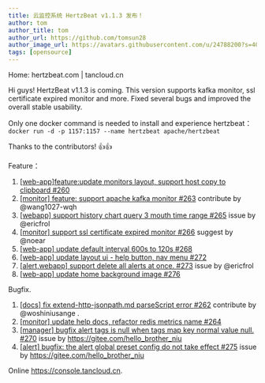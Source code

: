 ```yaml
---
title: 云监控系统 HertzBeat v1.1.3 发布！   
author: tom  
author_title: tom   
author_url: https://github.com/tomsun28  
author_image_url: https://avatars.githubusercontent.com/u/24788200?s=400&v=4  
tags: [opensource]
---
```


Home: hertzbeat.com | tancloud.cn

Hi guys! HertzBeat v1.1.3 is coming. This version supports kafka monitor, ssl certificate expired monitor and more. Fixed several bugs and improved the overall stable usability.

Only one docker command is needed to install and experience hertzbeat：
`docker run -d -p 1157:1157 --name hertzbeat apache/hertzbeat`

Thanks to the contributors! 👍👍

Feature：

1. [[web-app]feature:update monitors layout, support host copy to clipboard #260](https://github.com/apache/hertzbeat/pull/260)
2. [[monitor] feature: support apache kafka monitor #263](https://github.com/apache/hertzbeat/pull/263) contribute by @wang1027-wqh
3. [[webapp] support history chart query 3 mouth time range #265](https://github.com/apache/hertzbeat/pull/265) issue by @ericfrol
4. [[monitor] support ssl certificate expired monitor #266](https://github.com/apache/hertzbeat/pull/266) suggest by @noear
5. [[web-app] update default interval 600s to 120s #268](https://github.com/apache/hertzbeat/pull/268)
6. [[web-app] update layout ui - help button, nav menu #272](https://github.com/apache/hertzbeat/pull/272)
7. [[alert,webapp] support delete all alerts at once. #273](https://github.com/apache/hertzbeat/pull/273) issue by @ericfrol
8. [[web-app] update home background image #276](https://github.com/apache/hertzbeat/pull/276)

Bugfix.

1. [[docs] fix extend-http-jsonpath.md parseScript error #262](https://github.com/apache/hertzbeat/pull/262) contribute by @woshiniusange    .
2. [[monitor] update help docs, refactor redis metrics name #264](https://github.com/apache/hertzbeat/pull/264)
3. [[manager] bugfix alert tags is null when tags map key normal value null. #270](https://github.com/apache/hertzbeat/pull/270) issue by <https://gitee.com/hello_brother_niu>
4. [[alert] bugfix: the alert global preset config do not take effect #275](https://github.com/apache/hertzbeat/pull/275) issue by <https://gitee.com/hello_brother_niu>

Online <https://console.tancloud.cn>.
